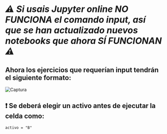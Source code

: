 # *⚠ Si usais Jupyter online NO FUNCIONA el comando input, así que se han actualizado nuevos notebooks que ahora SÍ FUNCIONAN ⚠*

## Ahora los ejercicios que requerían input tendrán el siguiente formato:

![Captura](https://github.com/Kokechacho/NotebooksValoracion/assets/67198515/6d6d6140-bc80-4d09-902c-09eb2daa4c53)

## ❗ Se deberá elegir un activo antes de ejecutar la celda como:

`activo = "B"`
